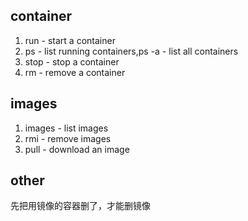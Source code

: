 ## container
1. run - start a container
2. ps - list running containers,ps -a - list all containers
3. stop - stop a container
4. rm - remove a container
## images
1. images - list images
2. rmi - remove images
3. pull - download an image

## other
先把用镜像的容器删了，才能删镜像